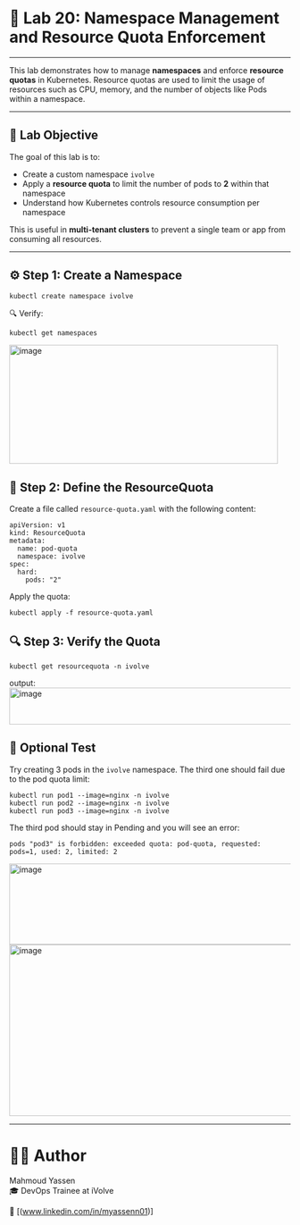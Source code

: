 # 🧱 Lab 20: Namespace Management and Resource Quota Enforcement

---

This lab demonstrates how to manage **namespaces** and enforce **resource quotas** in Kubernetes. Resource quotas are used to limit the usage of resources such as CPU, memory, and the number of objects like Pods within a namespace.

---

## 🎯 Lab Objective

The goal of this lab is to:

- Create a custom namespace `ivolve`
- Apply a **resource quota** to limit the number of pods to **2** within that namespace
- Understand how Kubernetes controls resource consumption per namespace

This is useful in **multi-tenant clusters** to prevent a single team or app from consuming all resources.

---

## ⚙️ Step 1: Create a Namespace

```bash
kubectl create namespace ivolve
```

🔍 Verify:
```
kubectl get namespaces
```
<img width="481" height="213" alt="image" src="https://github.com/user-attachments/assets/a3d93825-4e84-46be-ae12-6314e4b457cc" />

## 📝 Step 2: Define the ResourceQuota
Create a file called `resource-quota.yaml` with the following content:
```
apiVersion: v1
kind: ResourceQuota
metadata:
  name: pod-quota
  namespace: ivolve
spec:
  hard:
    pods: "2"
```
Apply the quota:
```
kubectl apply -f resource-quota.yaml
```
## 🔍 Step 3: Verify the Quota
```
kubectl get resourcequota -n ivolve
```
output:
<img width="707" height="66" alt="image" src="https://github.com/user-attachments/assets/c29e57b2-c43d-4284-bcb7-e5df1fa99acd" />


## 🧪 Optional Test
Try creating 3 pods in the `ivolve` namespace.
The third one should fail due to the pod quota limit:
```
kubectl run pod1 --image=nginx -n ivolve
kubectl run pod2 --image=nginx -n ivolve
kubectl run pod3 --image=nginx -n ivolve
```
The third pod should stay in Pending and you will see an error:
```
pods "pod3" is forbidden: exceeded quota: pod-quota, requested: pods=1, used: 2, limited: 2
```
<img width="856" height="145" alt="image" src="https://github.com/user-attachments/assets/3500de97-527b-4999-8e51-d10328f2cfb0" />

<img width="860" height="307" alt="image" src="https://github.com/user-attachments/assets/8b3814cb-bb09-435a-b1d1-371f809dc60e" />


---
# 👨‍💻 Author  
Mahmoud Yassen  
🎓 DevOps Trainee at iVolve

🔗 [(www.linkedin.com/in/myassenn01)]
